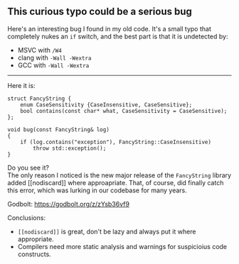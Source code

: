 ## This curious typo could be a serious bug

Here's an interesting bug I found in my old code. It's a small typo that completely nukes an `if` switch, and the best part is that it is undetected by:
* MSVC with `/W4`
* clang with `-Wall -Wextra`
* GCC with `-Wall -Wextra`

---

Here it is:

```
struct FancyString {
    enum CaseSensitivity {CaseInsensitive, CaseSensitive};
    bool contains(const char* what, CaseSensitivity = CaseSensitive);
};

void bug(const FancyString& log)
{
    if (log.contains("exception"), FancyString::CaseInsensitive)
        throw std::exception();
}
```

Do you see it?    
The only reason I noticed is the new major release of the `FancyString` library added [[nodiscard]] where approapriate. That, of course, did finally catch this error, which was lurking in our codebase for many years.

Godbolt: https://godbolt.org/z/zYsb36vf9

Conclusions:
* `[[nodiscard]]` is great, don't be lazy and always put it where appropriate.
* Compilers need more static analysis and warnings for suspicioius code constructs.

